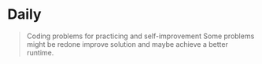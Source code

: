 # Daily

>Coding problems for practicing and self-improvement
>Some problems might be redone improve solution and maybe achieve a better runtime.
